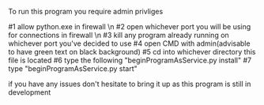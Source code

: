 To run this program you require admin privliges


#1 allow python.exe in firewall \n
#2 open whichever port you will be using for connections in firewall \n
#3 kill any program already running on whichever port you've decided to use
#4 open CMD with admin(advisable to have green text on black background)
#5 cd into whichever directory this file is located
#6 type the following "beginProgramAsService.py install"
#7 type "beginProgramAsService.py start"

if you have any issues don't hesitate to bring it up as this program is still in development
